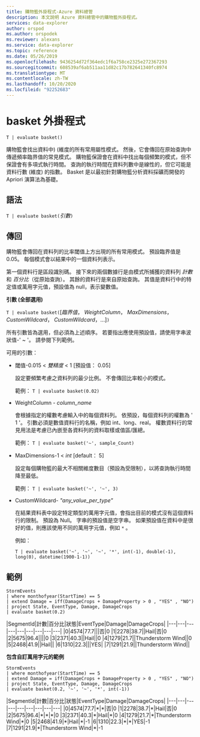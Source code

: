 ```yaml
---
title: 購物籃外掛程式-Azure 資料總管
description: 本文說明 Azure 資料總管中的購物籃外掛程式。
services: data-explorer
author: orspod
ms.author: orspodek
ms.reviewer: alexans
ms.service: data-explorer
ms.topic: reference
ms.date: 05/26/2019
ms.openlocfilehash: 9436254d72f364edc1f6a758ce2325e272367293
ms.sourcegitcommit: 608539af6ab511aa11d82c17b782641340fc8974
ms.translationtype: MT
ms.contentlocale: zh-TW
ms.lasthandoff: 10/20/2020
ms.locfileid: "92252683"
---
```

# <a name="basket-plugin"></a>basket 外掛程式

```kusto
T | evaluate basket()
```

購物籃會找出資料中)  (維度的所有常用屬性模式。 然後，它會傳回在原始查詢中傳遞頻率臨界值的常見模式。 購物籃保證會在資料中找出每個頻繁的模式，但不保證會有多項式執行時間。 查詢的執行時間在資料列數中是線性的，但它可能是資料行數 (維度) 的指數。 Basket 是以最初針對購物籃分析資料採礦而開發的 Apriori 演算法為基礎。

## <a name="syntax"></a>語法

`T | evaluate basket(`*引數*`)`

## <a name="returns"></a>傳回

購物籃會傳回在資料列的比率閾值上方出現的所有常用模式。 預設臨界值是0.05。 每個模式會以結果中的一個資料列表示。

第一個資料行是區段識別碼。 接下來的兩個數據行是由模式所捕獲的資料列 *計數* 和 *百分比*（從原始查詢）。 其餘的資料行是來自原始查詢。
其值是資料行中的特定值或萬用字元值，預設值為 null，表示變數值。

**引數 (全部選用)**

`T | evaluate basket(`[*臨界值*， *WeightColumn*， *MaxDimensions*， *CustomWildcard*， *CustomWildcard*，...]`)`

所有引數皆為選用，但必須為上述順序。 若要指出應使用預設值，請使用字串波狀值-' ~ '。 請參閱下列範例。

可用的引數：

* 閾值-0.015 < *雙精度* < 1 [預設值： 0.05]

    設定要頻繁考慮之資料列的最少比例。 不會傳回比率較小的模式。
    
    範例： `T | evaluate basket(0.02)`

* WeightColumn - *column_name*

    會根據指定的權數考慮輸入中的每個資料列。 依預設，每個資料列的權數為 ' 1 '。 引數必須是數值資料行的名稱，例如 int、long、real。 權數資料行的常見用法是考慮已內嵌至各資料列的資料取樣或值區/匯總。

    範例： `T | evaluate basket('~', sample_Count)`

* MaxDimensions-1 < *int* [default： 5]

    設定每個購物籃的最大不相關維度數目（預設為受限制），以將查詢執行時間降至最低。

    範例： `T | evaluate basket('~', '~', 3)`

* CustomWildcard- *"any_value_per_type"*

    在結果資料表中設定特定類型的萬用字元值，會指出目前的模式沒有這個資料行的限制。
    預設為 Null。 字串的預設值是空字串。 如果預設值在資料中是很好的值，則應該使用不同的萬用字元值，例如 `*` 。

    例如：

     `T | evaluate basket('~', '~', '~', '*', int(-1), double(-1), long(0), datetime(1900-1-1))`

## <a name="example"></a>範例

<!-- csl: https://help.kusto.windows.net:443/Samples -->
```kusto
StormEvents 
| where monthofyear(StartTime) == 5
| extend Damage = iff(DamageCrops + DamageProperty > 0 , "YES" , "NO")
| project State, EventType, Damage, DamageCrops
| evaluate basket(0.2)
```

|SegmentId|計數|百分比|狀態|EventType|Damage|DamageCrops|
|---|---|---|---|---|---|---|---|---|
|0|4574|77.7|||否|0
|1|2278|38.7||Hail|否|0
|2|5675|96.4||||0
|3|2371|40.3||Hail||0
|4|1279|21.7||Thunderstorm Wind||0
|5|2468|41.9||Hail||
|6|1310|22.3|||YES|
|7|1291|21.9||Thunderstorm Wind||

**包含自訂萬用字元的範例**

<!-- csl: https://help.kusto.windows.net:443/Samples -->
```kusto
StormEvents 
| where monthofyear(StartTime) == 5
| extend Damage = iff(DamageCrops + DamageProperty > 0 , "YES" , "NO")
| project State, EventType, Damage, DamageCrops
| evaluate basket(0.2, '~', '~', '*', int(-1))
```

|SegmentId|計數|百分比|狀態|EventType|Damage|DamageCrops|
|---|---|---|---|---|---|---|---|---|
|0|4574|77.7|\*|\*|否|0
|1|2278|38.7|\*|Hail|否|0
|2|5675|96.4|\*|\*|\*|0
|3|2371|40.3|\*|Hail|\*|0
|4|1279|21.7|\*|Thunderstorm Wind|\*|0
|5|2468|41.9|\*|Hail|\*|-1
|6|1310|22.3|\*|\*|YES|-1
|7|1291|21.9|\*|Thunderstorm Wind|\*|-1
